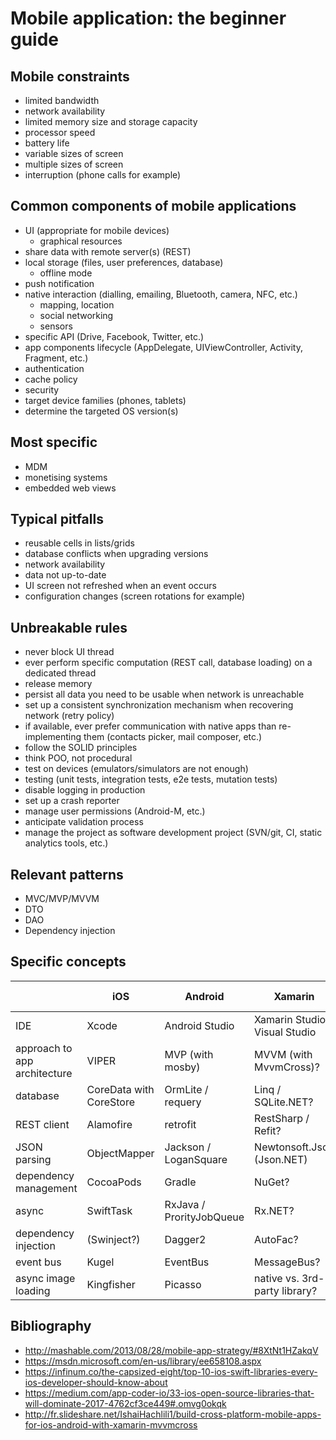 # Mobile application: the beginner guide

## Mobile constraints

- limited bandwidth
- network availability
- limited memory size and storage capacity
- processor speed
- battery life
- variable sizes of screen
- multiple sizes of screen
- interruption (phone calls for example)

## Common components of mobile applications

- UI (appropriate for mobile devices)
    - graphical resources
- share data with remote server(s) (REST)
- local storage (files, user preferences, database)
    - offline mode
- push notification
- native interaction (dialling, emailing, Bluetooth, camera, NFC, etc.)
    - mapping, location
    - social networking
    - sensors
- specific API (Drive, Facebook, Twitter, etc.)
- app components lifecycle (AppDelegate, UIViewController, Activity, Fragment, etc.)
- authentication
- cache policy
- security
- target device families (phones, tablets)
- determine the targeted OS version(s)

## Most specific

- MDM
- monetising systems
- embedded web views

## Typical pitfalls

- reusable cells in lists/grids
- database conflicts when upgrading versions
- network availability
- data not up-to-date
- UI screen not refreshed when an event occurs
- configuration changes (screen rotations for example)

## Unbreakable rules

- never block UI thread
- ever perform specific computation (REST call, database loading) on a dedicated thread
- release memory
- persist all data you need to be usable when network is unreachable
- set up a consistent synchronization mechanism when recovering network (retry policy)
- if available, ever prefer communication with native apps than re-implementing them (contacts picker, mail composer, etc.)
- follow the SOLID principles
- think POO, not procedural
- test on devices (emulators/simulators are not enough)
- testing (unit tests, integration tests, e2e tests, mutation tests)
- disable logging in production
- set up a crash reporter
- manage user permissions (Android-M, etc.)
- anticipate validation process
- manage the project as software development project (SVN/git, CI, static analytics tools, etc.)

## Relevant patterns

- MVC/MVP/MVVM
- DTO
- DAO
- Dependency injection

## Specific concepts

|                             | iOS                       | Android                   | Xamarin                           | ionic (AngularJS) |
---                           | ---                       | ---                       | ---                               | ---
|IDE                          | Xcode                     | Android Studio            | Xamarin Studio / Visual Studio    | Visual Studio Code |
|approach to app architecture | VIPER                     | MVP (with mosby)          | MVVM (with MvvmCross)?            | MVC |
|database                     | CoreData with CoreStore   | OrmLite / requery         | Linq / SQLite.NET?                | persistence.js |
|REST client                  | Alamofire                 | retrofit                  | RestSharp / Refit?                | native |
|JSON parsing                 | ObjectMapper              | Jackson / LoganSquare     | Newtonsoft.Json (Json.NET)        | native |
|dependency management        | CocoaPods                 | Gradle                    | NuGet?                             | bower |
|async                        | SwiftTask                 | RxJava / ProrityJobQueue  | Rx.NET?                           | promises |
|dependency injection         | (Swinject?)               | Dagger2                   | AutoFac?                          | native |
|event bus                    | Kugel                     | EventBus                  | MessageBus?                       | native |
|async image loading          | Kingfisher                | Picasso                   | native vs. 3rd-party library?     | native |

## Bibliography

- <http://mashable.com/2013/08/28/mobile-app-strategy/#8XtNt1HZakqV>
- <https://msdn.microsoft.com/en-us/library/ee658108.aspx>
- <https://infinum.co/the-capsized-eight/top-10-ios-swift-libraries-every-ios-developer-should-know-about>
- <https://medium.com/app-coder-io/33-ios-open-source-libraries-that-will-dominate-2017-4762cf3ce449#.omvg0okqk>
- <http://fr.slideshare.net/IshaiHachlili1/build-cross-platform-mobile-apps-for-ios-android-with-xamarin-mvvmcross>
